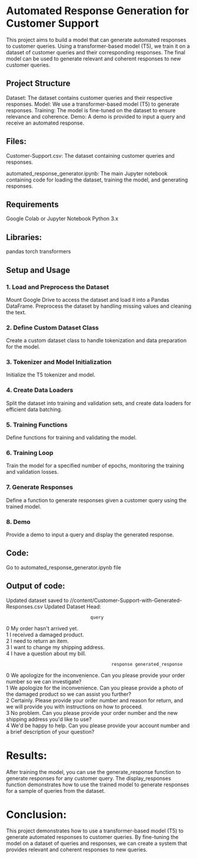 # Automated Response Generation for Customer Support
This project aims to build a model that can generate automated responses to customer queries. 
Using a transformer-based model (T5), we train it on a dataset of customer queries and their corresponding responses. 
The final model can be used to generate relevant and coherent responses to new customer queries.

## Project Structure
 Dataset: The dataset contains customer queries and their respective responses.
 Model: We use a transformer-based model (T5) to generate responses.
 Training: The model is fine-tuned on the dataset to ensure relevance and coherence.
 Demo: A demo is provided to input a query and receive an automated response.
## Files:
 Customer-Support.csv: The dataset containing customer queries and responses.
 
 automated_response_generator.ipynb: The main Jupyter notebook containing code for loading the dataset, training the model, and generating responses.
## Requirements
Google Colab or Jupyter Notebook
Python 3.x
## Libraries:
pandas
torch
transformers
## Setup and Usage
### 1. Load and Preprocess the Dataset
Mount Google Drive to access the dataset and load it into a Pandas DataFrame. Preprocess the dataset by handling missing values and cleaning the text.

### 2. Define Custom Dataset Class
Create a custom dataset class to handle tokenization and data preparation for the model.

### 3. Tokenizer and Model Initialization
Initialize the T5 tokenizer and model.

### 4. Create Data Loaders
Split the dataset into training and validation sets, and create data loaders for efficient data batching.

### 5. Training Functions
Define functions for training and validating the model.

### 6. Training Loop
Train the model for a specified number of epochs, monitoring the training and validation losses.

### 7. Generate Responses
Define a function to generate responses given a customer query using the trained model.

### 8. Demo
Provide a demo to input a query and display the generated response.

## Code: 
Go to automated_response_generator.ipynb file

## Output of code:
Updated dataset saved to //content/Customer-Support-with-Generated-Responses.csv
Updated Dataset Head:
                                   
                                    query  
0           My order hasn't arrived yet.   
1          I received a damaged product.   
2              I need to return an item.   
3  I want to change my shipping address.   
4       I have a question about my bill.   

                                            response generated_response  
0  We apologize for the inconvenience. Can you please provide your order number so we can investigate?                     
1  We apologize for the inconvenience. Can you please provide a photo of the damaged product so we can assist you further?                    
2  Certainly. Please provide your order number and reason for return, and we will provide you with instructions on how to proceed.                     
3  No problem. Can you please provide your order number and the new shipping address you'd like to use?                     
4  We'd be happy to help. Can you please provide your account number and a brief description of your question? 

# Results:
After training the model, you can use the generate_response function to generate responses for any customer query.
The display_responses function demonstrates how to use the trained model to generate responses for a sample of queries from the dataset.

# Conclusion:
This project demonstrates how to use a transformer-based model (T5) to generate automated responses to customer queries. 
By fine-tuning the model on a dataset of queries and responses, we can create a system that provides relevant and coherent responses to new queries.
